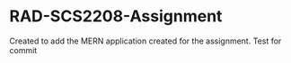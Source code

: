 # RAD-SCS2208-Assignment
Created to add the MERN application created for the assignment.
Test for commit

